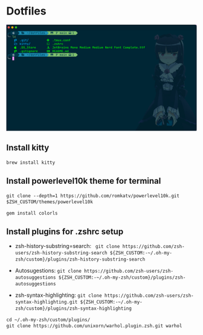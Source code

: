 # Dotfiles

![Terminal screenshot](./terminal-screenshot.png "Terminal screenshot")

## Install kitty

```
brew install kitty
```

## Install powerlevel10k theme for terminal

```
git clone --depth=1 https://github.com/romkatv/powerlevel10k.git $ZSH_CUSTOM/themes/powerlevel10k
```

```
gem install colorls
```


## Install plugins for .zshrc setup

- zsh-history-substring=search: ` git clone https://github.com/zsh-users/zsh-history-substring-search ${ZSH_CUSTOM:-~/.oh-my-zsh/custom}/plugins/zsh-history-substring-search`

- Autosugestions: `git clone https://github.com/zsh-users/zsh-autosuggestions ${ZSH_CUSTOM:-~/.oh-my-zsh/custom}/plugins/zsh-autosuggestions`

- zsh-syntax-highlighting: `git clone https://github.com/zsh-users/zsh-syntax-highlighting.git ${ZSH_CUSTOM:-~/.oh-my-zsh/custom}/plugins/zsh-syntax-highlighting`

```
cd ~/.oh-my-zsh/custom/plugins/
git clone https://github.com/unixorn/warhol.plugin.zsh.git warhol
```

